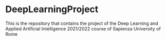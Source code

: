 # DeepLearningProject
This is the repository that contains the project of the Deep Learning and Applied Artificial Intelligence 2021/2022 course of Sapienza University of Rome
